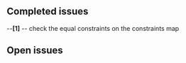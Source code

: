 
## Completed issues ##
--**[1]** -- check the equal constraints on the constraints map



## Open issues ###


